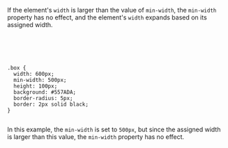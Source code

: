 If the element's `width` is larger
than the value of `min-width`, the `min-width`
property has no effect, and the element's
`width` expands based on its assigned width.

<codeblock language="css" type="lesson">
<code>
<panel language="html">
<div class="box"></div>
</panel>
<panel language="css">
.box {
  width: 600px;
  min-width: 500px;
  height: 100px;
  background: #557ADA;
  border-radius: 5px;
  border: 2px solid black;
}
</panel>
</code>
</codeblock>

In this example, the `min-width` is set to `500px`,
but since the assigned width is larger than this value,
the `min-width` property has no effect.

